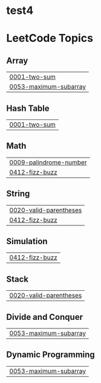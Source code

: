 # test4
<!---LeetCode Topics Start-->
# LeetCode Topics
## Array
|  |
| ------- |
| [0001-two-sum](https://github.com/JumanaHazim/test4/tree/master/0001-two-sum) |
| [0053-maximum-subarray](https://github.com/JumanaHazim/test4/tree/master/0053-maximum-subarray) |
## Hash Table
|  |
| ------- |
| [0001-two-sum](https://github.com/JumanaHazim/test4/tree/master/0001-two-sum) |
## Math
|  |
| ------- |
| [0009-palindrome-number](https://github.com/JumanaHazim/test4/tree/master/0009-palindrome-number) |
| [0412-fizz-buzz](https://github.com/JumanaHazim/test4/tree/master/0412-fizz-buzz) |
## String
|  |
| ------- |
| [0020-valid-parentheses](https://github.com/JumanaHazim/test4/tree/master/0020-valid-parentheses) |
| [0412-fizz-buzz](https://github.com/JumanaHazim/test4/tree/master/0412-fizz-buzz) |
## Simulation
|  |
| ------- |
| [0412-fizz-buzz](https://github.com/JumanaHazim/test4/tree/master/0412-fizz-buzz) |
## Stack
|  |
| ------- |
| [0020-valid-parentheses](https://github.com/JumanaHazim/test4/tree/master/0020-valid-parentheses) |
## Divide and Conquer
|  |
| ------- |
| [0053-maximum-subarray](https://github.com/JumanaHazim/test4/tree/master/0053-maximum-subarray) |
## Dynamic Programming
|  |
| ------- |
| [0053-maximum-subarray](https://github.com/JumanaHazim/test4/tree/master/0053-maximum-subarray) |
<!---LeetCode Topics End-->